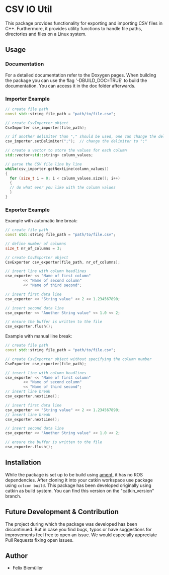 #  CSV IO Util
This package provides functionality for exporting and importing CSV files in C++.
Furthermore, it provides utility functions to handle file paths, directories and files on a Linux system.

## Usage
### Documentation
For a detailed documentation refer to the Doxygen pages.
When building the package you can use the flag '-DBUILD_DOC=TRUE' to build the documentation. You can access it in the doc folder afterwards.

### Importer Example
```c++
// create file path
const std::string file_path = "path/to/file.csv";

// create CsvImporter object
CsvImporter csv_importer(file_path);

// if another delimiter than "," should be used, one can change the delimiter
csv_importer.setDelimiter(";");  // change the delimiter to ";"

// create a vector to store the values for each column
std::vector<std::string> column_values;

// parse the CSV file line by line
while(csv_importer.getNextLine(column_values))
{
  for (size_t i = 0; i < column_values.size(); i++)
  {
  // do what ever you like with the column values
  }
}
```
### Exporter Example
Example with automatic line break:
```c++
// create file path
const std::string file_path = "path/to/file.csv";

// define number of columns
size_t nr_of_columns = 3;

// create CsvExporter object
CsvExporter csv_exporter(file_path, nr_of_columns);

// insert line with column headlines
csv_exporter << "Name of first column"
        << "Name of second column"
        << "Name of third second";  

// insert first data line
csv_exporter << "String value" << 2 << 1.234567890;

// insert second data line
csv_exporter << "Another String value" << 1.0 << 2;

// ensure the buffer is written to the file
csv_exporter.flush();
```

Example with manual line break:
```c++
// create file path
const std::string file_path = "path/to/file.csv";

// create CsvExporter object without specifying the column number
CsvExporter csv_exporter(file_path);

// insert line with column headlines
csv_exporter << "Name of first column"
        << "Name of second column"
        << "Name of third second";  
// insert line break
csv_exporter.nextLine();

// insert first data line
csv_exporter << "String value" << 2 << 1.234567890;
// insert line break
csv_exporter.nextLine();

// insert second data line
csv_exporter << "Another String value" << 1.0 << 2;

// ensure the buffer is written to the file
csv_exporter.flush();
```

## Installation
While the package is set up to be build using [ament](https://design.ros2.org/articles/ament.html), it has no ROS dependencies.
After cloning it into your catkin workspace use package using `colcon build`.
This package has been developed originally using catkin as build system. You can find this version on the "catkin_version" branch.

## Future Development & Contribution
The project during which the package was developed has been discontinued.
But in case you find bugs, typos or have suggestions for improvements feel free to open an issue.
We would especially appreciate Pull Requests fixing open issues.

## Author
- Felix Biemüller
